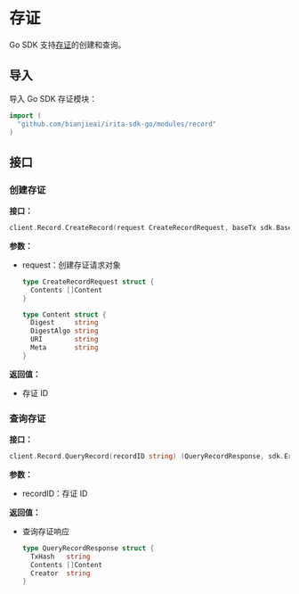 <!--
order: 3
-->

# 存证

Go SDK 支持[存证](../../../core_modules/token.md)的创建和查询。

## 导入

导入 Go SDK 存证模块：

```go
import (
  "github.com/bianjieai/irita-sdk-go/modules/record"
)
```

## 接口

### 创建存证

**接口：**

```go
client.Record.CreateRecord(request CreateRecordRequest, baseTx sdk.BaseTx) (string, sdk.Error)
```

**参数：**

- request：创建存证请求对象

  ```go
  type CreateRecordRequest struct {
    Contents []Content
  }

  type Content struct {
    Digest     string
    DigestAlgo string
    URI        string
    Meta       string
  }
  ```

**返回值：**

- 存证 ID

### 查询存证

**接口：**

```go
client.Record.QueryRecord(recordID string) (QueryRecordResponse, sdk.Error)
```

**参数：**

- recordID：存证 ID

**返回值：**

- 查询存证响应

  ```go
  type QueryRecordResponse struct {
    TxHash   string
    Contents []Content
    Creator  string
  }
  ```
